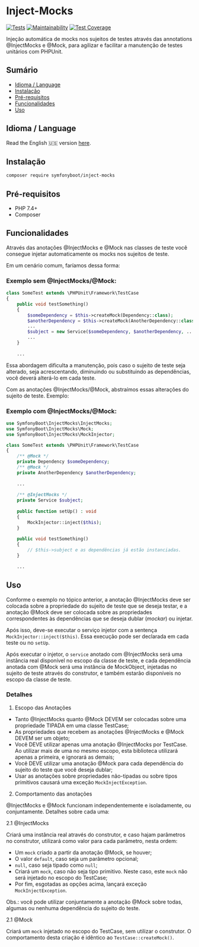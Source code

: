 # Inject-Mocks

[![Tests](https://github.com/symfonyboot/inject-mocks/actions/workflows/tests.yml/badge.svg)](https://github.com/symfonyboot/inject-mocks/actions/workflows/tests.yml)
[![Maintainability](https://api.codeclimate.com/v1/badges/072d45a8bfb8316296b7/maintainability)](https://codeclimate.com/github/symfonyboot/inject-mocks/maintainability)
[![Test Coverage](https://api.codeclimate.com/v1/badges/072d45a8bfb8316296b7/test_coverage)](https://codeclimate.com/github/symfonyboot/inject-mocks/test_coverage)

Injeção automática de mocks nos sujeitos de testes através das annotations @InjectMocks e @Mock, para agilizar e
facilitar a manutenção de testes unitários com PHPUnit.

## Sumário

- [Idioma / Language](#idioma--language)
- [Instalação](#instalao)
- [Pré-requisitos](#pr-requisitos)
- [Funcionalidades](#funcionalidades)
- [Uso](#uso)

## Idioma / Language

Read the English :us: version [here](README.md).

## Instalação

```sh
composer require symfonyboot/inject-mocks
```

## Pré-requisitos

- PHP 7.4+
- Composer

## Funcionalidades

Através das anotações @InjectMocks e @Mock nas classes de teste você consegue injetar automaticamente os mocks nos
sujeitos de teste.

Em um cenário comum, faríamos dessa forma:

### Exemplo sem @InjectMocks/@Mock:

```php
class SomeTest extends \PHPUnit\Framework\TestCase
{
    public void testSomething() 
    {
        $someDependency = $this->createMock(Dependency::class);    
        $anotherDependency = $this->createMock(AnotherDependency::class);
        ...
        $subject = new Service($someDependency, $anotherDependency, ...);
        ...    
    }
    
    ...
```

Essa abordagem dificulta a manutenção, pois caso o sujeito de teste seja alterado, seja acrescentando, diminuindo ou
substituindo as dependências, você deverá alterá-lo em cada teste.

Com as anotações @InjectMocks/@Mock, abstraímos essas alterações do sujeito de teste. Exemplo:

### Exemplo com @InjectMocks/@Mock:

```php
use SymfonyBoot\InjectMocks\InjectMocks;
use SymfonyBoot\InjectMocks\Mock;
use SymfonyBoot\InjectMocks\MockInjector;

class SomeTest extends \PHPUnit\Framework\TestCase
{
    /** @Mock */
    private Dependency $someDependency;
    /** @Mock */
    private AnotherDependency $anotherDependency;
    
    ...
    
    /** @InjectMocks */
    private Service $subject;
    
    public function setUp() : void 
    {
        MockInjector::inject($this);
    }
    
    public void testSomething()
    {
        // $this->subject e as dependências já estão instanciadas.
    }
    
    ...
```

## Uso

Conforme o exemplo no tópico anterior, a anotação @InjectMocks deve ser colocada sobre a propriedade do sujeito de teste
que se deseja testar, e a anotação @Mock deve ser colocada sobre as propriedades correspondentes às dependências que se
deseja dublar (_mockar_) ou injetar.

Após isso, deve-se executar o serviço injetor com a sentença `MockInjector::inject($this)`. Essa execução pode ser
declarada em cada teste ou no `setUp`.

Após executar o injetor, o `service` anotado com @InjectMocks será uma instância real disponível no escopo da classe de
teste, e cada dependência anotada com @Mock será uma instância de MockObject, injetadas no sujeito de teste através do
construtor, e também estarão disponíveis no escopo da classe de teste.

### Detalhes

1. Escopo das Anotações

- Tanto @InjectMocks quanto @Mock DEVEM ser colocadas sobre uma propriedade TIPADA em uma classe TestCase;
- As propriedades que recebem as anotações @InjectMocks e @Mock DEVEM ser um objeto;
- Você DEVE utilizar apenas uma anotação @InjectMocks por TestCase. Ao utilizar mais de uma no mesmo escopo, esta
  biblioteca utilizará apenas a primeira, e ignorará as demais;
- Você DEVE utilizar uma anotação @Mock para cada dependência do sujeito do teste que você deseja dublar;
- Usar as anotações sobre propriedades não-tipadas ou sobre tipos primitivos causará uma exceção `MockInjectException`.

2. Comportamento das anotações

@InjectMocks e @Mock funcionam independentemente e isoladamente, ou conjuntamente. Detalhes sobre cada uma:

2.1 @InjectMocks

Criará uma instância real através do construtor, e caso hajam parâmetros no construtor, utilizará como valor para cada
parâmetro, nesta ordem:

- Um `mock` criado a partir da anotação @Mock, se houver;
- O valor `default`, caso seja um parâmetro opcional;
- `null`, caso seja tipado como `null`;
- Criará um `mock`, caso não seja tipo primitivo. Neste caso, este `mock` não será injetado no escopo do TestCase;
- Por fim, esgotadas as opções acima, lançará exceção `MockInjectException`.

Obs.: você pode utilizar conjuntamente a anotação @Mock sobre todas, algumas ou nenhuma dependência do sujeito do teste.

2.1 @Mock

Criará um `mock` injetado no escopo do TestCase, sem utilizar o construtor. O comportamento desta criação é idêntico ao
`TestCase::createMock()`.
